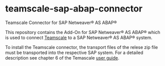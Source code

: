 # teamscale-sap-abap-connector
Teamscale Connector for SAP Netweaver® AS ABAP®

This repository contains the Add-On for SAP Netweaver® AS ABAP® which is used to 
connect [Teamscale](https://www.teamscale.com/) to a SAP Netweaver® AS ABAP® system.

To install the Teamscale connector, the transport files of the relese zip file 
must be transported into the respective SAP system. For a detailed description 
see chapter 6 of the Temascale [user guide](https://www.cqse.eu/download/teamscale/userguide.pdf).
